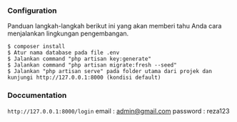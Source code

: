 ### Configuration

Panduan langkah-langkah berikut ini yang akan memberi tahu Anda cara menjalankan lingkungan pengembangan.

```
$ composer install
$ Atur nama database pada file .env
$ Jalankan command "php artisan key:generate"
$ Jalankan command "php artisan migrate:fresh --seed"
$ Jalankan "php artisan serve" pada folder utama dari projek dan kunjungi http://127.0.0.1:8000 (kondisi default)
```

### Doccumentation

`http://127.0.0.1:8000/login`
email : admin@gmail.com
password : reza123
